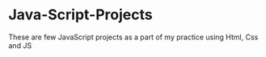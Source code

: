 # Java-Script-Projects
These are few JavaScript projects as a part of my practice using Html, Css and JS
